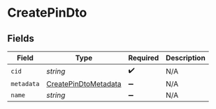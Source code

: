 # CreatePinDto


## Fields

| Field                                                               | Type                                                                | Required                                                            | Description                                                         |
| ------------------------------------------------------------------- | ------------------------------------------------------------------- | ------------------------------------------------------------------- | ------------------------------------------------------------------- |
| `cid`                                                               | *string*                                                            | :heavy_check_mark:                                                  | N/A                                                                 |
| `metadata`                                                          | [CreatePinDtoMetadata](../../models/shared/createpindtometadata.md) | :heavy_minus_sign:                                                  | N/A                                                                 |
| `name`                                                              | *string*                                                            | :heavy_minus_sign:                                                  | N/A                                                                 |